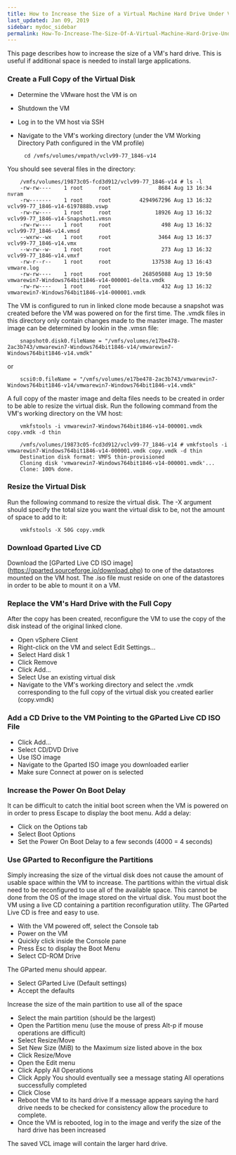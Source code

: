 ```yaml
---
title: How to Increase the Size of a Virtual Machine Hard Drive Under VMware ESXi
last_updated: Jan 09, 2019
sidebar: mydoc_sidebar
permalink: How-To-Increase-The-Size-Of-A-Virtual-Machine-Hard-Drive-Under-VMware-ESXi.html
---
```



This page describes how to increase the size of a VM's hard drive. This is useful if additional space is needed to install large applications.

### Create a Full Copy of the Virtual Disk
* Determine the VMware host the VM is on
* Shutdown the VM
* Log in to the VM host via SSH
* Navigate to the VM's working directory (under the VM Working Directory Path configured in the VM profile)

        cd /vmfs/volumes/vmpath/vclv99-77_1846-v14

You should see several files in the directory:

        /vmfs/volumes/19873c05-fcd3d912/vclv99-77_1846-v14 # ls -l
        -rw-rw----    1 root     root               8684 Aug 13 16:34 nvram
        -rw-------    1 root     root         4294967296 Aug 13 16:32 vclv99-77_1846-v14-6197888b.vswp
        -rw-rw----    1 root     root              18926 Aug 13 16:32 vclv99-77_1846-v14-Snapshot1.vmsn
        -rw-rw----    1 root     root                498 Aug 13 16:32 vclv99-77_1846-v14.vmsd
        --wxrw--wx    1 root     root               3464 Aug 13 16:37 vclv99-77_1846-v14.vmx
        --w-rw--w-    1 root     root                273 Aug 13 16:32 vclv99-77_1846-v14.vmxf
        -rw-r--r--    1 root     root             137538 Aug 13 16:43 vmware.log
        -rw-rw----    1 root     root          268505088 Aug 13 19:50 vmwarewin7-Windows764bit1846-v14-000001-delta.vmdk
        -rw-rw----    1 root     root                432 Aug 13 16:32 vmwarewin7-Windows764bit1846-v14-000001.vmdk


The VM is configured to run in linked clone mode because a snapshot was created before the VM was powered on for the first time. The .vmdk files in this directory only contain changes made to the master image. The master image can be determined by lookin in the .vmsn file:

        snapshot0.disk0.fileName = "/vmfs/volumes/e17be478-2ac3b743/vmwarewin7-Windows764bit1846-v14/vmwarewin7-Windows764bit1846-v14.vmdk"

or

        scsi0:0.fileName = "/vmfs/volumes/e17be478-2ac3b743/vmwarewin7-Windows764bit1846-v14/vmwarewin7-Windows764bit1846-v14.vmdk"

A full copy of the master image and delta files needs to be created in order to be able to resize the virtual disk. Run the following command from the VM's working directory on the VM host:

        vmkfstools -i vmwarewin7-Windows764bit1846-v14-000001.vmdk copy.vmdk -d thin

        /vmfs/volumes/19873c05-fcd3d912/vclv99-77_1846-v14 # vmkfstools -i vmwarewin7-Windows764bit1846-v14-000001.vmdk copy.vmdk -d thin
        Destination disk format: VMFS thin-provisioned
        Cloning disk 'vmwarewin7-Windows764bit1846-v14-000001.vmdk'...
        Clone: 100% done.

### Resize the Virtual Disk

Run the following command to resize the virtual disk. The -X argument should specify the total size you want the virtual disk to be, not the amount of space to add to it:

        vmkfstools -X 50G copy.vmdk

### Download Gparted Live CD

Download the [GParted Live CD ISO image] (https://gparted.sourceforge.io/download.php) to one of the datastores mounted on the VM host.  The .iso file must reside on one of the datastores in order to be able to mount it on a VM.

### Replace the VM's Hard Drive with the Full Copy

After the copy has been created, reconfigure the VM to use the copy of the disk instead of the original linked clone.

* Open vSphere Client
* Right-click on the VM and select Edit Settings...
* Select Hard disk 1
* Click Remove
* Click Add...
* Select Use an existing virtual disk
* Navigate to the VM's working directory and select the .vmdk corresponding to the full copy of the virtual disk you created earlier (copy.vmdk)


### Add a CD Drive to the VM Pointing to the GParted Live CD ISO File

* Click Add...
* Select CD/DVD Drive
* Use ISO image
* Navigate to the Gparted ISO image you downloaded earlier
* Make sure Connect at power on is selected

### Increase the Power On Boot Delay

It can be difficult to catch the initial boot screen when the VM is powered on in order to press Escape to display the boot menu.  Add a delay:

* Click on the Options tab
* Select Boot Options
* Set the Power On Boot Delay to a few seconds (4000 = 4 seconds)

### Use GParted to Reconfigure the Partitions

Simply increasing the size of the virtual disk does not cause the amount of usable space within the VM to increase.  The partitions within the virtual disk need to be reconfigured to use all of the available space.  This cannot be done from the OS of the image stored on the virtual disk.  You must boot the VM using a live CD containing a partition reconfiguration utility.  The GParted Live CD is free and easy to use.

* With the VM powered off, select the Console tab
* Power on the VM
* Quickly click inside the Console pane
* Press Esc to display the Boot Menu
* Select CD-ROM Drive

The GParted menu should appear.

* Select GParted Live (Default settings)
* Accept the defaults

Increase the size of the main partition to use all of the space

* Select the main partition (should be the largest)
* Open the Partition menu (use the mouse of press Alt-p if mouse operations are difficult)
* Select Resize/Move
* Set New Size (MiB) to the Maximum size listed above in the box
* Click Resize/Move
* Open the Edit menu
* Click Apply All Operations
* Click Apply
    You should eventually see a message stating All operations successfully completed
* Click Close
* Reboot the VM to its hard drive
    If a message appears saying the hard drive needs to be checked for consistency allow the procedure to complete.
* Once the VM is rebooted, log in to the image and verify the size of the hard drive has been increased

The saved VCL image will contain the larger hard drive.
